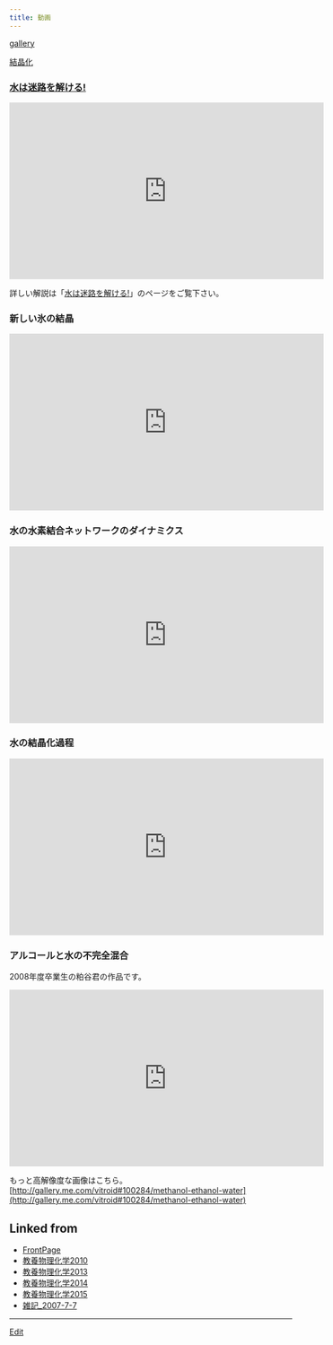 ```yaml
---
title: 動画
---
```

[gallery](/gallery)

[結晶化](/結晶化)


### [水は迷路を解ける!](/水は迷路を解ける!)

<iframe width="560" height="315" src="https://www.youtube.com/embed/nDyGEq_ugGo" frameborder="0" allow="autoplay; encrypted-media" allowfullscreen></iframe>

詳しい解説は「[水は迷路を解ける!](/水は迷路を解ける!)」のページをご覧下さい。


### 新しい氷の結晶

<iframe width="560" height="315" src="https://www.youtube.com/embed/LL6SeSu5tqc" frameborder="0" allow="autoplay; encrypted-media" allowfullscreen></iframe>


### 水の水素結合ネットワークのダイナミクス

<iframe width="560" height="315" src="https://www.youtube.com/embed/t5ZFoU0S5iE" frameborder="0" allow="autoplay; encrypted-media" allowfullscreen></iframe>


### 水の結晶化過程

<iframe width="560" height="315" src="https://www.youtube.com/embed/gmjLXrMaFTg" frameborder="0" allow="autoplay; encrypted-media" allowfullscreen></iframe>


### アルコールと水の不完全混合

2008年度卒業生の粕谷君の作品です。

<iframe width="560" height="315" src="https://www.youtube.com/embed/d4zMAkd0tBc" frameborder="0" allow="autoplay; encrypted-media" allowfullscreen></iframe>

もっと高解像度な画像はこちら。[http://gallery.me.com/vitroid#100284/methanol-ethanol-water](http://gallery.me.com/vitroid#100284/methanol-ethanol-water)

<!--  -->




## Linked from

* [FrontPage](/FrontPage)
* [教養物理化学2010](/教養物理化学2010)
* [教養物理化学2013](/教養物理化学2013)
* [教養物理化学2014](/教養物理化学2014)
* [教養物理化学2015](/教養物理化学2015)
* [雑記_2007-7-7](/雑記_2007-7-7)


----

[Edit](https://github.com/vitroid/vitroid.github.io/edit/master/MD/動画.md)

